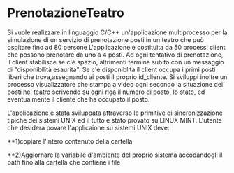 # PrenotazioneTeatro
Si vuole realizzare in linguaggio C/C++ un'applicazione multiprocesso per la simulazione di un servizio di prenotazione posti in un teatro che può ospitare fino ad 80 persone
L'applicazione è costituita da 50 processi client che possono prenotare da uno a 4 posti.
Ad ogni tentativo di prenotazione, il client stabilisce se c'è spazio, altrimenti termina subito con un messaggio di "disponibilità esaurita".
Se c'è disponiblità il client occupa i primi posti liberi che trova,assegnando ai posti il proprio id_cliente.
Si sviluppi inoltre un processo visualizzatore che stampa a video ogni secondo la situazione dei posti nel teatro scrivendo su ogni riga il numero di posto, lo stato, ed eventualmente il cliente che ha occupato il posto.

L'applicazione è stata sviluppata attraverso le primitive di sincronizzazione tipiche dei sistemi UNIX ed il tutto è stato provato su LINUX MINT.
L'utente che desidera povare l'applicaione su sistemi UNIX deve:

**1)copiare l'intero contenuto della cartella

**2)Aggiornare la variabile d'ambiente del proprio sistema accodandogli il path fino alla cartella che contiene i file 
